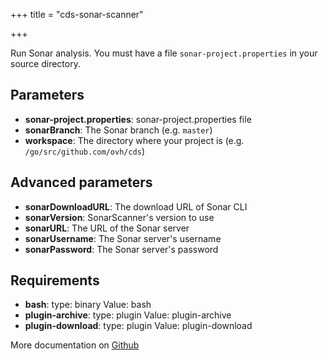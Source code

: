 +++
title = "cds-sonar-scanner"

+++

Run Sonar analysis. You must have a file `sonar-project.properties` in your source directory.

## Parameters

* **sonar-project.properties**: sonar-project.properties file
* **sonarBranch**: The Sonar branch (e.g. `master`)
* **workspace**: The directory where your project is (e.g. `/go/src/github.com/ovh/cds`)

## Advanced parameters

* **sonarDownloadURL**: The download URL of Sonar CLI
* **sonarVersion**: SonarScanner's version to use
* **sonarURL**: The URL of the Sonar server
* **sonarUsername**: The Sonar server's username
* **sonarPassword**: The Sonar server's password

## Requirements

* **bash**: type: binary Value: bash
* **plugin-archive**: type: plugin Value: plugin-archive
* **plugin-download**: type: plugin Value: plugin-download


More documentation on [Github](https://github.com/ovh/cds/tree/master/contrib/actions/cds-sonar-scanner.yml)
